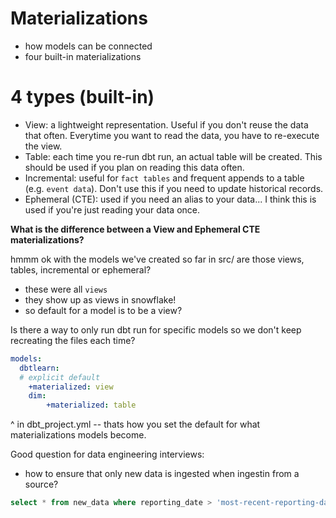 # Materializations

* how models can be connected
* four built-in materializations

# 4 types (built-in)

* View: a lightweight representation. Useful if you don't reuse the data that often. Everytime you want to read the data, you have to re-execute the view.
* Table: each time you re-run dbt run, an actual table will be created. This should be used if you plan on reading this data often. 
* Incremental: useful for `fact tables` and frequent appends to a table (e.g. `event data`). Don't use this if you need to update historical records.
* Ephemeral (CTE): used if you need an alias to your data... I think this is used if you're just reading your data once.

**What is the difference between a View and Ephemeral CTE materializations?**


hmmm ok with the models we've created so far in src/ are those views, tables, incremental or ephemeral?
* these were all `views`
* they show up as views in snowflake!
* so default for a model is to be a view?

Is there a way to only run dbt run for specific models so we don't keep recreating the files each time?


```yml
models:
  dbtlearn:
  # explicit default
    +materialized: view
    dim:
        +materialized: table
```

^ in dbt_project.yml -- thats how you set the default for what materializations models become.


Good question for data engineering interviews:
- how to ensure that only new data is ingested when ingestin from a source?
```sql
select * from new_data where reporting_date > 'most-recent-reporting-date'
```

